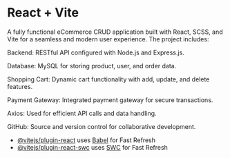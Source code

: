 # React + Vite

A fully functional eCommerce CRUD application built with React, SCSS, and Vite for a seamless and modern user experience. The project includes:

Backend: RESTful API configured with Node.js and Express.js.

Database: MySQL for storing product, user, and order data.

Shopping Cart: Dynamic cart functionality with add, update, and delete features.

Payment Gateway: Integrated payment gateway for secure transactions.

Axios: Used for efficient API calls and data handling.

GitHub: Source and version control for collaborative development.

- [@vitejs/plugin-react](https://github.com/vitejs/vite-plugin-react/blob/main/packages/plugin-react/README.md) uses [Babel](https://babeljs.io/) for Fast Refresh
- [@vitejs/plugin-react-swc](https://github.com/vitejs/vite-plugin-react-swc) uses [SWC](https://swc.rs/) for Fast Refresh
